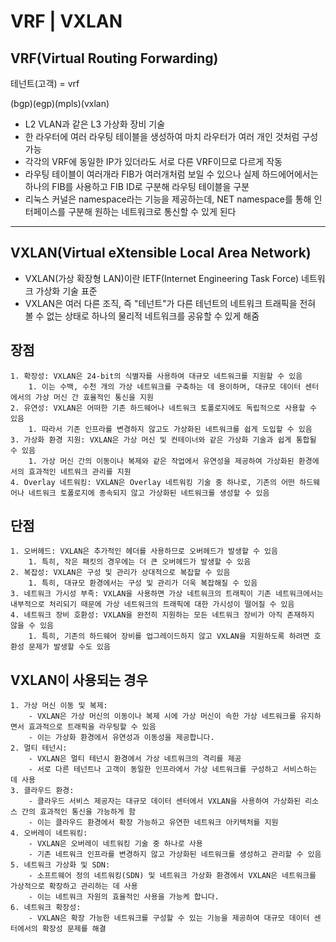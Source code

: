 # VRF | VXLAN

## VRF(Virtual Routing Forwarding)

테넌트(고객) = vrf

(bgp)(egp)(mpls)(vxlan)

- L2 VLAN과 같은 L3 가상화 장비 기술
- 한 라우터에 여러 라우팅 테이블을 생성하여 마치 라우터가 여러 개인 것처럼 구성가능
- 각각의 VRF에 동일한 IP가 있더라도 서로 다른 VRF이므로 다르게 작동
- 라우팅 테이블이 여러개라 FIB가 여러개처럼 보일 수 있으나 실제 하드에어에서는 하나의  FIB를 사용하고 FIB ID로 구분해 라우팅 테이블을 구분
- 리눅스 커널은 namespace라는 기능을 제공하는데, NET namespace를 통해 인터페이스를 구분해 원하는 네트워크로 통신할 수 있게 된다

---

## VXLAN(Virtual eXtensible Local Area Network)

- VXLAN(가상 확장형 LAN)이란 IETF(Internet Engineering Task Force) 네트워크 가상화 기술 표준
- VXLAN은 여러 다른 조직, 즉 "테넌트"가 다른 테넌트의 네트워크 트래픽을 전혀 볼 수 없는 상태로 하나의 물리적 네트워크를 공유할 수 있게 해줌
## 장점
    
    1. 확장성: VXLAN은 24-bit의 식별자를 사용하여 대규모 네트워크를 지원할 수 있음
        1. 이는 수백, 수천 개의 가상 네트워크를 구축하는 데 용이하며, 대규모 데이터 센터에서의 가상 머신 간 효율적인 통신을 지원
    2. 유연성: VXLAN은 어떠한 기존 하드웨어나 네트워크 토폴로지에도 독립적으로 사용할 수 있음
        1. 따라서 기존 인프라를 변경하지 않고도 가상화된 네트워크를 쉽게 도입할 수 있음
    3. 가상화 환경 지원: VXLAN은 가상 머신 및 컨테이너와 같은 가상화 기술과 쉽게 통합될 수 있음
        1. 가상 머신 간의 이동이나 복제와 같은 작업에서 유연성을 제공하여 가상화된 환경에서의 효과적인 네트워크 관리를 지원
    4. Overlay 네트워킹: VXLAN은 Overlay 네트워킹 기술 중 하나로, 기존의 어떤 하드웨어나 네트워크 토폴로지에 종속되지 않고 가상화된 네트워크를 생성할 수 있음
## 단점
    1. 오버헤드: VXLAN은 추가적인 헤더를 사용하므로 오버헤드가 발생할 수 있음
        1. 특히, 작은 패킷의 경우에는 더 큰 오버헤드가 발생할 수 있음
    2. 복잡성: VXLAN은 구성 및 관리가 상대적으로 복잡할 수 있음
        1. 특히, 대규모 환경에서는 구성 및 관리가 더욱 복잡해질 수 있음
    3. 네트워크 가시성 부족: VXLAN을 사용하면 가상 네트워크의 트래픽이 기존 네트워크에서는 내부적으로 처리되기 때문에 가상 네트워크의 트래픽에 대한 가시성이 떨어질 수 있음
    4. 네트워크 장비 호환성: VXLAN을 완전히 지원하는 모든 네트워크 장비가 아직 존재하지 않을 수 있음
        1. 특히, 기존의 하드웨어 장비를 업그레이드하지 않고 VXLAN을 지원하도록 하려면 호환성 문제가 발생할 수도 있음
    
## VXLAN이 사용되는 경우
    
    1. 가상 머신 이동 및 복제:
        - VXLAN은 가상 머신의 이동이나 복제 시에 가상 머신이 속한 가상 네트워크를 유지하면서 효과적으로 트래픽을 라우팅할 수 있음
        - 이는 가상화 환경에서 유연성과 이동성을 제공합니다.
    2. 멀티 테넌시:
        - VXLAN은 멀티 테넌시 환경에서 가상 네트워크의 격리를 제공
        - 서로 다른 테넌트나 고객이 동일한 인프라에서 가상 네트워크를 구성하고 서비스하는 데 사용
    3. 클라우드 환경:
        - 클라우드 서비스 제공자는 대규모 데이터 센터에서 VXLAN을 사용하여 가상화된 리소스 간의 효과적인 통신을 가능하게 함
        - 이는 클라우드 환경에서 확장 가능하고 유연한 네트워크 아키텍처를 지원
    4. 오버레이 네트워킹:
        - VXLAN은 오버레이 네트워킹 기술 중 하나로 사용
        - 기존 네트워크 인프라를 변경하지 않고 가상화된 네트워크를 생성하고 관리할 수 있음
    5. 네트워크 가상화 및 SDN:
        - 소프트웨어 정의 네트워킹(SDN) 및 네트워크 가상화 환경에서 VXLAN은 네트워크를 가상적으로 확장하고 관리하는 데 사용
        - 이는 네트워크 자원의 효율적인 사용을 가능케 합니다.
    6. 네트워크 확장성:
        - VXLAN은 확장 가능한 네트워크를 구성할 수 있는 기능을 제공하여 대규모 데이터 센터에서의 확장성 문제를 해결